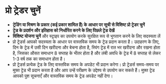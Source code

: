 # **प्रो ट्रेडर चुनें**
- **ट्रेडिंग या मिश्रण के प्रकार (कई प्रकार शामिल हैं) के आधार पर सूची से विशिष्ट प्रो ट्रेडर चुनें**
- **ट्रेड के प्रदर्शन और इतिहास को निर्धारित करने के लिए पिछले ट्रेड देखें**
- **विशिष्ट योजना चुनें** और स्ट्राइप का उपयोग करके सुरक्षित रूप से भुगतान करने के लिए सदस्यता लें
- प्रो ट्रेडर्स आपको सदस्यता के आधार पर वास्तविक समय के ट्रेड प्रदान करता है। उदाहरण के लिए, दिन के ट्रेड में उसी दिन खरीदना और बेचना होता है, स्विंग ट्रेड में रात भर खरीदना और रखना होता है, जिसका औसत समाधान 8 सप्ताह के भीतर होता है और लंबी अवधि के ट्रेड में 8 सप्ताह से लेकर 1-3 वर्ष तक का समाधान होता है।
- प्रो ट्रेडर्स प्रत्येक ट्रेड के लिए वास्तविक समय के अपडेट भी प्रदान करेगा। प्रो ट्रेडर्स समय-समय पर मुफ़्त ट्रेड भी प्रदान करता है और आप उन्हें परीक्षण के उद्देश्य से उपयोग कर सकते हैं। मुफ़्त ट्रेड आपको पुश सूचनाएँ और वास्तविक समय के ट्रेड अपडेट नहीं देगा।

